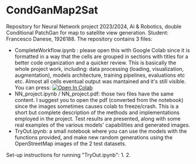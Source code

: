 # CondGanMap2Sat
Repository for Neural Network project 2023/2024, Ai &amp; Robotics, double Conditional PatchGan for map to satellite view generation.
Student: Francesco Danese, 1926188.
The repository contains 3 files:
* CompleteWorkflow.ipynb : please open this with Google Colab since it is formatted in a way that the cells are grouped in sections with titles for a better code organization and a quicker review. This is basically the whole project work, including: data processing (loading, visualization, augmentation), models architecture, training pipelines, evaluations etc etc. Almost all cells eventual output was mantained and it's still visible. You can press: [![Open In Colab](https://colab.research.google.com/assets/colab-badge.svg)](https://colab.research.google.com/github/Paco-Danes/CondGanMap2Sat/blob/main/CompleteWorkflow.ipynb) 
* NN_project.ipynb / NN_project.pdf: those two files have the same content. I suggest you to open the pdf (converted from the notebook) since the images sometimes causes colab to freeze/crash. This is a short but complete description of the methods and implementations employed in the project. Test results are presented, along with some real examples of the various models' capabilities and generated images.
* TryOut.ipynb: a small notebook where you can use the models with the functions provided, and make new random generations using the OpenStreetMap images of the 2 test datasets.

Set-up instructions for running "TryOut.ipynb":
1.
2.




